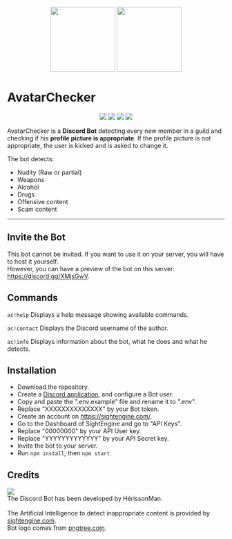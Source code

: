 <p align="center">
    <a href="https://github.com/HerissonMan-TMP/AvatarChecker"><img src="https://i.imgur.com/eDRC7nN.png" width="150"></a>
    <a href="https://discord.com"><img src="https://i.imgur.com/IJQwRGE.png" width="150"></a>
</p>

# AvatarChecker

<p align="center">
    <a href="https://github.com/HerissonMan-TMP/AvatarChecker"><img src="https://img.shields.io/github/v/release/HerissonMan-TMP/AvatarChecker"></a>
    <a href="https://github.com/HerissonMan-TMP/AvatarChecker"><img src="https://img.shields.io/github/license/HerissonMan-TMP/AvatarChecker"></a>
    <a href="https://github.com/HerissonMan-TMP/AvatarChecker"><img src="https://img.shields.io/maintenance/yes/2020"></a>
    <a href="https://github.com/HerissonMan-TMP/AvatarChecker"><img src="https://img.shields.io/github/downloads/HerissonMan-TMP/AvatarChecker/total"></a>
</p>

AvatarChecker is a **Discord Bot** detecting every new member in a guild and checking if his **profile picture is appropriate**. If the profile picture is not appropriate, the user is kicked and is asked to change it.

The bot detects:
- Nudity (Raw or partial)
- Weapons
- Alcohol
- Drugs
- Offensive content
- Scam content

---

## Invite the Bot
This bot cannot be invited. If you want to use it on your server, you will have to host it yourself.
<br>
However, you can have a preview of the bot on this server: https://discord.gg/XMjsGwV.

## Commands
`ac!help` Displays a help message showing available commands.

`ac!contact` Displays the Discord username of the author.

`ac!info` Displays information about the bot, what he does and what he detects.



## Installation
- Download the repository.
- Create a [Discord application](https://discord.com/developers/applications), and configure a Bot user.
- Copy and paste the ".env.example" file and rename it to ".env".
- Replace "XXXXXXXXXXXXXX" by your Bot token.
- Create an account on https://sightengine.com/.
- Go to the Dashboard of SightEngine and go to "API Keys".
- Replace "00000000" by your API User key.
- Replace "YYYYYYYYYYYYY" by your API Secret key.
- Invite the bot to your server.
- Run `npm install`, then `npm start`.

## Credits
[![](http://ForTheBadge.com/images/badges/built-by-developers.svg)](https://github.com/HerissonMan-TMP)
<br>
The Discord Bot has been developed by HérissonMan.
<br>
<br>
The Artificial Intelligence to detect inappropriate content is provided by [sightengine.com](https://sightengine.com/).
<br>
Bot logo comes from [pngtree.com](https://pngtree.com).